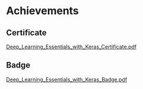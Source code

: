 

# Achievements
## Certificate
[Deep_Learning_Essentials_with_Keras_Certificate.pdf](https://prod-files-secure.s3.us-west-2.amazonaws.com/03e82b26-cccb-4906-bb56-adabcbdc0655/f5cf1405-8a02-49a4-beb6-3d50b033ba6e/Deep_Learning_Essentials_with_Keras_Certificate.pdf?X-Amz-Algorithm=AWS4-HMAC-SHA256&X-Amz-Content-Sha256=UNSIGNED-PAYLOAD&X-Amz-Credential=ASIAZI2LB466WLG5BNF2%2F20250207%2Fus-west-2%2Fs3%2Faws4_request&X-Amz-Date=20250207T201607Z&X-Amz-Expires=3600&X-Amz-Security-Token=IQoJb3JpZ2luX2VjEGMaCXVzLXdlc3QtMiJGMEQCIGyfo99clwtccgGDwJhLNJShtQNu%2FDsPafQLqToW26KNAiB6pSdOXq5j1Hgm3ssbBvHpoE4K9vS6q5yx%2Fwl58iDLYir%2FAwh8EAAaDDYzNzQyMzE4MzgwNSIM8JXL5%2FnanrrBXimlKtwDGKuvVd2sPtoWI0nyLLKbVDNR%2BH74KlFRNjbvLIQIb9YC4dfqkhvq4cW7HofLOFyp4GHD8mj43lYI3AfzOCXbP3UEubjKJGr7lSP3n3Ji8%2B6Y38IMmNoMn3uRZoqXjWk7Q6kuRryzT29z4h9p35GW6x%2B%2F0e2USEksJ%2BmM5FAT%2FDmC%2FT2tZFb4ncblB0sPWdHFImhROnOFsvoGeg3FPNZkIGCKDmi0bSr%2FfrqzLCiHFGdfn7d7m2pe%2F4eKqQZoW6phW7zQWXODHvamGceab74PVlhCP5GDWP1Vx5BQLq%2BvZNGJtd4EvTPRaoboxsix5JrapXNzYBbYYCyBmm%2FSEzRW0LkXDBYYTkwc8PM0xAuoNXQFZQwf%2F0mDl4PckpEw%2Bp9iqKPuuyvuOBuQo5HdtrsU%2B4kc1g4i2eV6LkopUeHj1AyoBj5qd2QPQSU4zmHeiSc8ywJ0QMXSgGUG01%2F6UM9s9heNT8LA%2BPp8C7gJOn%2FRRBlAHL%2FkmPy3SErh1bFF%2Fr06CUncvMme4FolZmGqfAiglMdsjye4SbfUPjKpYg29JGNgmzO2ac18IT8g6CqqtNMvKEfeBFgU8GHzytRMp8fz7AX5lvN2hXaNEE4LI%2F3JU3G3xKmvh%2B6xNQWb2dww0bWZvQY6pgEPK8VSuFCZiBDoEDulkCcF1NTiB%2BtLk7wNPeKc3vUkgdHmvB1nDVs1Tgk1HYNa7P3IAUOUiEjZ3KufbdJb88Ax%2FCfAyDKvK0fKigy0dDyljsd9iUOSsFyNqb%2FXy7iAq6VlQIB9HCW7KXBZI5eqvhoiP3Xwb2QdQPw6S19rXHdmtZMltqEpV%2F0Ss1EvtrMwFbZz8v2%2FaqJtSVccYjhFWMwx0NBKLhQW&X-Amz-Signature=ed8155f080a5259a3da4065f6f2ed5308c0dd6a607e92ce516a354a759f9a54a&X-Amz-SignedHeaders=host&x-id=GetObject)
## Badge
[Deep_Learning_Essentials_with_Keras_Badge.pdf](https://prod-files-secure.s3.us-west-2.amazonaws.com/03e82b26-cccb-4906-bb56-adabcbdc0655/5c209097-6d96-477f-a031-edc11aa6225f/Deep_Learning_Essentials_with_Keras_Badge.pdf?X-Amz-Algorithm=AWS4-HMAC-SHA256&X-Amz-Content-Sha256=UNSIGNED-PAYLOAD&X-Amz-Credential=ASIAZI2LB466WLG5BNF2%2F20250207%2Fus-west-2%2Fs3%2Faws4_request&X-Amz-Date=20250207T201607Z&X-Amz-Expires=3600&X-Amz-Security-Token=IQoJb3JpZ2luX2VjEGMaCXVzLXdlc3QtMiJGMEQCIGyfo99clwtccgGDwJhLNJShtQNu%2FDsPafQLqToW26KNAiB6pSdOXq5j1Hgm3ssbBvHpoE4K9vS6q5yx%2Fwl58iDLYir%2FAwh8EAAaDDYzNzQyMzE4MzgwNSIM8JXL5%2FnanrrBXimlKtwDGKuvVd2sPtoWI0nyLLKbVDNR%2BH74KlFRNjbvLIQIb9YC4dfqkhvq4cW7HofLOFyp4GHD8mj43lYI3AfzOCXbP3UEubjKJGr7lSP3n3Ji8%2B6Y38IMmNoMn3uRZoqXjWk7Q6kuRryzT29z4h9p35GW6x%2B%2F0e2USEksJ%2BmM5FAT%2FDmC%2FT2tZFb4ncblB0sPWdHFImhROnOFsvoGeg3FPNZkIGCKDmi0bSr%2FfrqzLCiHFGdfn7d7m2pe%2F4eKqQZoW6phW7zQWXODHvamGceab74PVlhCP5GDWP1Vx5BQLq%2BvZNGJtd4EvTPRaoboxsix5JrapXNzYBbYYCyBmm%2FSEzRW0LkXDBYYTkwc8PM0xAuoNXQFZQwf%2F0mDl4PckpEw%2Bp9iqKPuuyvuOBuQo5HdtrsU%2B4kc1g4i2eV6LkopUeHj1AyoBj5qd2QPQSU4zmHeiSc8ywJ0QMXSgGUG01%2F6UM9s9heNT8LA%2BPp8C7gJOn%2FRRBlAHL%2FkmPy3SErh1bFF%2Fr06CUncvMme4FolZmGqfAiglMdsjye4SbfUPjKpYg29JGNgmzO2ac18IT8g6CqqtNMvKEfeBFgU8GHzytRMp8fz7AX5lvN2hXaNEE4LI%2F3JU3G3xKmvh%2B6xNQWb2dww0bWZvQY6pgEPK8VSuFCZiBDoEDulkCcF1NTiB%2BtLk7wNPeKc3vUkgdHmvB1nDVs1Tgk1HYNa7P3IAUOUiEjZ3KufbdJb88Ax%2FCfAyDKvK0fKigy0dDyljsd9iUOSsFyNqb%2FXy7iAq6VlQIB9HCW7KXBZI5eqvhoiP3Xwb2QdQPw6S19rXHdmtZMltqEpV%2F0Ss1EvtrMwFbZz8v2%2FaqJtSVccYjhFWMwx0NBKLhQW&X-Amz-Signature=df13e30ff101e506565eac88899728fa2c1d00223cf5d1a8cc2d4fbf46e6de45&X-Amz-SignedHeaders=host&x-id=GetObject)
